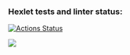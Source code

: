 ### Hexlet tests and linter status:
[![Actions Status](https://github.com/Viktoria2106/frontend-project-44/actions/workflows/hexlet-check.yml/badge.svg)](https://github.com/Viktoria2106/frontend-project-44/actions)

<a href="https://codeclimate.com/github/Viktoria2106/frontend-project-44/maintainability"><img src="https://api.codeclimate.com/v1/badges/d529b761f4231e03513d/maintainability" /></a>